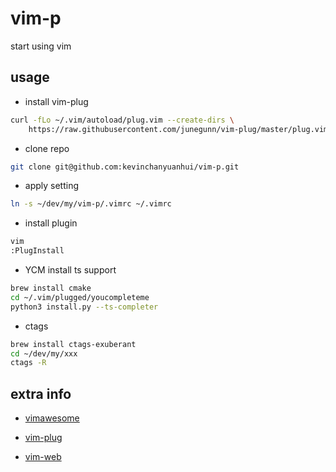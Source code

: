 # vim-p

start using vim

## usage

- install vim-plug

```bash
curl -fLo ~/.vim/autoload/plug.vim --create-dirs \
    https://raw.githubusercontent.com/junegunn/vim-plug/master/plug.vim
```

- clone repo

```bash
git clone git@github.com:kevinchanyuanhui/vim-p.git
```

- apply setting

```bash
ln -s ~/dev/my/vim-p/.vimrc ~/.vimrc
```

- install plugin

```bash
vim 
:PlugInstall
```

- YCM install ts support

```bash
brew install cmake
cd ~/.vim/plugged/youcompleteme
python3 install.py --ts-completer
```
- ctags

```bash
brew install ctags-exuberant
cd ~/dev/my/xxx
ctags -R
```

## extra info

- [vimawesome](https://vimawesome.com/)

- [vim-plug](https://github.com/junegunn/vim-plug)

- [vim-web](https://github.com/jaywcjlove/vim-web)
